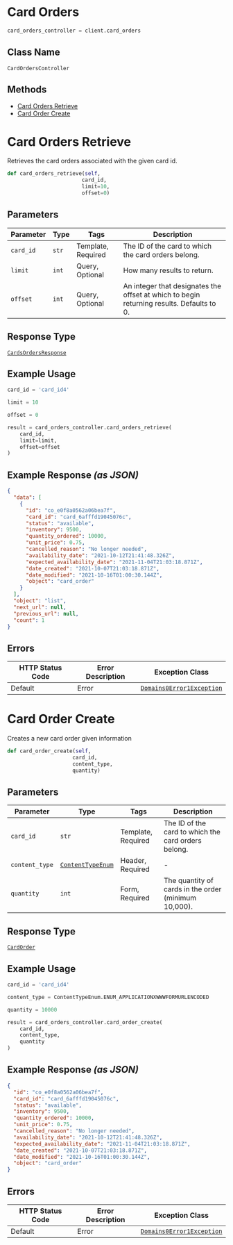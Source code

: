 # Card Orders

```python
card_orders_controller = client.card_orders
```

## Class Name

`CardOrdersController`

## Methods

* [Card Orders Retrieve](../../doc/controllers/card-orders.md#card-orders-retrieve)
* [Card Order Create](../../doc/controllers/card-orders.md#card-order-create)


# Card Orders Retrieve

Retrieves the card orders associated with the given card id.

```python
def card_orders_retrieve(self,
                        card_id,
                        limit=10,
                        offset=0)
```

## Parameters

| Parameter | Type | Tags | Description |
|  --- | --- | --- | --- |
| `card_id` | `str` | Template, Required | The ID of the card to which the card orders belong. |
| `limit` | `int` | Query, Optional | How many results to return. |
| `offset` | `int` | Query, Optional | An integer that designates the offset at which to begin returning results. Defaults to 0. |

## Response Type

[`CardsOrdersResponse`](../../doc/models/cards-orders-response.md)

## Example Usage

```python
card_id = 'card_id4'

limit = 10

offset = 0

result = card_orders_controller.card_orders_retrieve(
    card_id,
    limit=limit,
    offset=offset
)
```

## Example Response *(as JSON)*

```json
{
  "data": [
    {
      "id": "co_e0f8a0562a06bea7f",
      "card_id": "card_6afffd19045076c",
      "status": "available",
      "inventory": 9500,
      "quantity_ordered": 10000,
      "unit_price": 0.75,
      "cancelled_reason": "No longer needed",
      "availability_date": "2021-10-12T21:41:48.326Z",
      "expected_availability_date": "2021-11-04T21:03:18.871Z",
      "date_created": "2021-10-07T21:03:18.871Z",
      "date_modified": "2021-10-16T01:00:30.144Z",
      "object": "card_order"
    }
  ],
  "object": "list",
  "next_url": null,
  "previous_url": null,
  "count": 1
}
```

## Errors

| HTTP Status Code | Error Description | Exception Class |
|  --- | --- | --- |
| Default | Error | [`Domains0Error1Exception`](../../doc/models/domains-0-error-1-exception.md) |


# Card Order Create

Creates a new card order given information

```python
def card_order_create(self,
                     card_id,
                     content_type,
                     quantity)
```

## Parameters

| Parameter | Type | Tags | Description |
|  --- | --- | --- | --- |
| `card_id` | `str` | Template, Required | The ID of the card to which the card orders belong. |
| `content_type` | [`ContentTypeEnum`](../../doc/models/content-type-enum.md) | Header, Required | - |
| `quantity` | `int` | Form, Required | The quantity of cards in the order (minimum 10,000). |

## Response Type

[`CardOrder`](../../doc/models/card-order.md)

## Example Usage

```python
card_id = 'card_id4'

content_type = ContentTypeEnum.ENUM_APPLICATIONXWWWFORMURLENCODED

quantity = 10000

result = card_orders_controller.card_order_create(
    card_id,
    content_type,
    quantity
)
```

## Example Response *(as JSON)*

```json
{
  "id": "co_e0f8a0562a06bea7f",
  "card_id": "card_6afffd19045076c",
  "status": "available",
  "inventory": 9500,
  "quantity_ordered": 10000,
  "unit_price": 0.75,
  "cancelled_reason": "No longer needed",
  "availability_date": "2021-10-12T21:41:48.326Z",
  "expected_availability_date": "2021-11-04T21:03:18.871Z",
  "date_created": "2021-10-07T21:03:18.871Z",
  "date_modified": "2021-10-16T01:00:30.144Z",
  "object": "card_order"
}
```

## Errors

| HTTP Status Code | Error Description | Exception Class |
|  --- | --- | --- |
| Default | Error | [`Domains0Error1Exception`](../../doc/models/domains-0-error-1-exception.md) |

